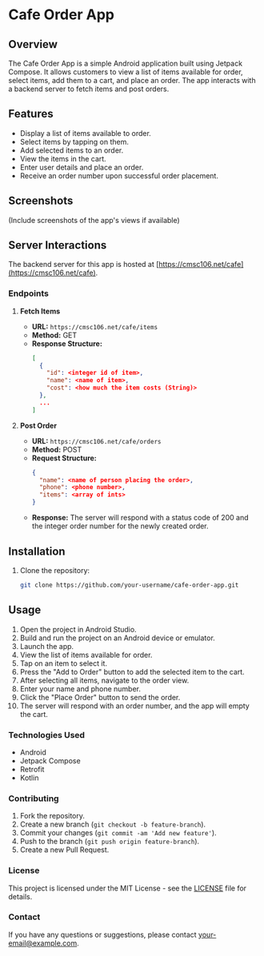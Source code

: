 # Cafe Order App

## Overview
The Cafe Order App is a simple Android application built using Jetpack Compose. It allows customers to view a list of items available for order, select items, add them to a cart, and place an order. The app interacts with a backend server to fetch items and post orders.

## Features
- Display a list of items available to order.
- Select items by tapping on them.
- Add selected items to an order.
- View the items in the cart.
- Enter user details and place an order.
- Receive an order number upon successful order placement.

## Screenshots
(Include screenshots of the app's views if available)

## Server Interactions
The backend server for this app is hosted at [https://cmsc106.net/cafe](https://cmsc106.net/cafe).

### Endpoints
1. **Fetch Items**
   - **URL:** `https://cmsc106.net/cafe/items`
   - **Method:** GET
   - **Response Structure:**
     ```json
     [
       {
         "id": <integer id of item>,
         "name": <name of item>,
         "cost": <how much the item costs (String)>
       },
       ...
     ]
     ```

2. **Post Order**
   - **URL:** `https://cmsc106.net/cafe/orders`
   - **Method:** POST
   - **Request Structure:**
     ```json
     {
       "name": <name of person placing the order>,
       "phone": <phone number>,
       "items": <array of ints>
     }
     ```
   - **Response:** The server will respond with a status code of 200 and the integer order number for the newly created order.

## Installation
1. Clone the repository:
   ```bash
   git clone https://github.com/your-username/cafe-order-app.git
## Usage

1. Open the project in Android Studio.
2. Build and run the project on an Android device or emulator.
3. Launch the app.
4. View the list of items available for order.
5. Tap on an item to select it.
6. Press the "Add to Order" button to add the selected item to the cart.
7. After selecting all items, navigate to the order view.
8. Enter your name and phone number.
9. Click the "Place Order" button to send the order.
10. The server will respond with an order number, and the app will empty the cart.

### Technologies Used
- Android
- Jetpack Compose
- Retrofit
- Kotlin

### Contributing
1. Fork the repository.
2. Create a new branch (`git checkout -b feature-branch`).
3. Commit your changes (`git commit -am 'Add new feature'`).
4. Push to the branch (`git push origin feature-branch`).
5. Create a new Pull Request.

### License
This project is licensed under the MIT License - see the [LICENSE](LICENSE) file for details.

### Contact
If you have any questions or suggestions, please contact [your-email@example.com](mailto:your-email@example.com).


